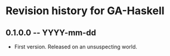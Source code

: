 # Revision history for GA-Haskell

## 0.1.0.0 -- YYYY-mm-dd

* First version. Released on an unsuspecting world.

